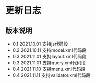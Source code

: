 # 更新日志

## 版本说明

- 0.1  2021.10.01 支持js代码段
- 0.2  2021.10.11 支持model.xml代码段
- 0.3  2021.11.01 支持layout.xml代码段
- 0.3  2021.11.01 支持query.xml代码段
- 0.4  2021.11.10 支持menu.xml代码段
- 0.4  2021.11.11 支持validator.xml代码段
